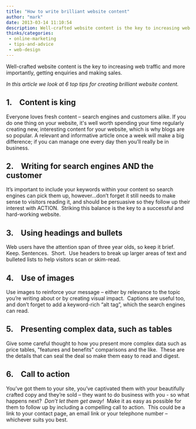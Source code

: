 ```yaml
---
title: "How to write brilliant website content"
author: "mark"
date: 2013-03-14 11:10:54
description: Well-crafted website content is the key to increasing web traffic and more importantly, getting enquiries and making sales.
thinks/categories: 
 - online-marketing
 - tips-and-advice
 - web-design
---
```


Well-crafted website content is the key to increasing web traffic and more importantly, getting enquiries and making sales.

*In this article we look at 6 top tips for creating brilliant website content.*

## 1.    Content is king

Everyone loves fresh content – search engines and customers alike. If you do one thing on your website, it's well worth spending your time regularly creating new, interesting content for your website, which is why blogs are so popular. A relevant and informative article once a week will make a big difference; if you can manage one every day then you’ll really be in business.

## 2.    Writing for search engines AND the customer

It’s important to include your keywords within your content so search engines can pick them up, however…don’t forget it still needs to make sense to visitors reading it, and should be persuasive so they follow up their interest with ACTION.  Striking this balance is the key to a successful and hard-working website.

## 3.    Using headings and bullets

Web users have the attention span of three year olds, so keep it brief.  Keep. Sentences.  Short.  Use headers to break up larger areas of text and bulleted lists to help visitors scan or skim-read.

## 4.    Use of images

Use images to reinforce your message – either by relevance to the topic you’re writing about or by creating visual impact.  Captions are useful too, and don’t forget to add a keyword-rich “alt tag”, which the search engines can read.

## 5.    Presenting complex data, such as tables

Give some careful thought to how you present more complex data such as price tables, "features and benefits" comparisons and the like.  These are the details that can seal the deal so make them easy to read and digest.

## 6.    Call to action

You’ve got them to your site, you’ve captivated them with your beautifully crafted copy and they’re sold – they want to do business with you - so what happens next?  *Don’t let them get away!*  Make it as easy as possible for them to follow up by including a compelling call to action.  This could be a link to your contact page, an email link or your telephone number – whichever suits you best.
<div id="_mcePaste" style="width: 1px; height: 1px; overflow: hidden;">

<!-- [if gte mso 9]&gt;  Normal 0   false false false        MicrosoftInternetExplorer4  &lt;![endif]--><!-- [if gte mso 9]&gt;   &lt;![endif]--><!-- [if gte mso 10]&gt; &lt;!   /* Style Definitions */  table.MsoNormalTable 	{mso-style-name:&quot;Table Normal&quot;; 	mso-tstyle-rowband-size:0; 	mso-tstyle-colband-size:0; 	mso-style-noshow:yes; 	mso-style-parent:&quot;&quot;; 	mso-padding-alt:0cm 5.4pt 0cm 5.4pt; 	mso-para-margin:0cm; 	mso-para-margin-bottom:.0001pt; 	mso-pagination:widow-orphan; 	font-size:10.0pt; 	font-family:&quot;Times New Roman&quot;; 	mso-ansi-language:#0400; 	mso-fareast-language:#0400; 	mso-bidi-language:#0400;} --> <!--[endif]-->
<p class="MsoNormal"><span style="font-size: 10pt; font-family: Verdana;">Well-crafted website content is the key to increasing web traffic and more importantly, getting enquiries.</span></p>
<p class="MsoNormal"><span style="font-size: 10pt; font-family: Verdana;">In this article we look at 6 top tips for creating brilliant web content.</span></p>

<ol style="margin-top: 0cm;" type="1">
	<li class="MsoNormal">*<span style="font-size: 10pt; font-family: Verdana;">Content is king</span>*


<p class="MsoNormal"><span style="font-size: 10pt; font-family: Verdana;">Everyone loves fresh content – search engines and customer alike.It is well worth spending time regularly creating new, interesting content for your website, which is why blogs are so popular.A relevant and informative article once a week will make a big difference; if you can manage one every day then you’ll really be in business.</span></p>

<ol style="margin-top: 0cm;" type="1">
	<li class="MsoNormal">*<span style="font-size: 10pt; font-family: Verdana;">Writing for search engines AND the customer</span>*


<p class="MsoNormal"><span style="font-size: 10pt; font-family: Verdana;">It’s important to include your keywords within your content so search engines can pick them up, however…don’t forget it still needs to make sense to visitors reading it, and should be persuasive so they follow up their interest with ACTION.</span></p>

<ol style="margin-top: 0cm;" type="1">
	<li class="MsoNormal">*<span style="font-size: 10pt; font-family: Verdana;">Using headings and bullets</span>*


<p class="MsoNormal"><span style="font-size: 10pt; font-family: Verdana;">Web users have the attention span of three year olds, so keep it brief.Keep. Sentences.Short.Use headers to break up larger areas of text and bulleted lists to help visitors scan or skim-read.</span></p>

<ol style="margin-top: 0cm;" type="1">
	<li class="MsoNormal">*<span style="font-size: 10pt; font-family: Verdana;">Use of images</span>*


<p class="MsoNormal"><span style="font-size: 10pt; font-family: Verdana;">Use images to reinforce your message – either by relevance to the topic you’re writing about or by using impact.Captions are useful too, and don’t forget to add a keyword-rich “alt tag”, which the search engines can read.</span></p>

<ol style="margin-top: 0cm;" type="1">
	<li class="MsoNormal">*<span style="font-size: 10pt; font-family: Verdana;">Presenting complex data – tables etc</span>*


<p class="MsoNormal"><span style="font-size: 10pt; font-family: Verdana;">Give some careful thought to how you present more complex data such as price tables, features and benefits and the like.These are the details that can seal the deal so make them easy to read and intuitive.</span></p>

<ol style="margin-top: 0cm;" type="1">
	<li class="MsoNormal">*<span style="font-size: 10pt; font-family: Verdana;">Call to action</span>*


<p class="MsoNormal"><span style="font-size: 10pt; font-family: Verdana;">You’ve got them to your site, you’ve captivated them with your beautifully crafted copy and they’re sold – they want to do business with you.What next?Don’t let them get away!Make it as easy as possible for them to follow up by including a compelling call to action.This could be a link to your contact page, and email link or your telephone number – whichever suits you best.</span></p>

</div>


